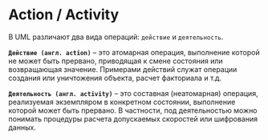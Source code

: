 # Action / Activity

В UML различают два вида операций: `действие` и `деятельность`.

**`Действие (англ. action)`** – это атомарная операция, выполнение которой не может быть прервано, приводящая к смене состояния или возвращающая значение. Примерами действий служат операции создания или уничтожения объекта, расчет факториала и т.д.

**`Деятельность (англ. activity)`** – это составная (неатомарная) операция, реализуемая экземпляром в конкретном состоянии, выполнение которой может быть прервано. В частности, под деятельностью можно понимать процедуры расчета допускаемых скоростей или шифрования данных.

